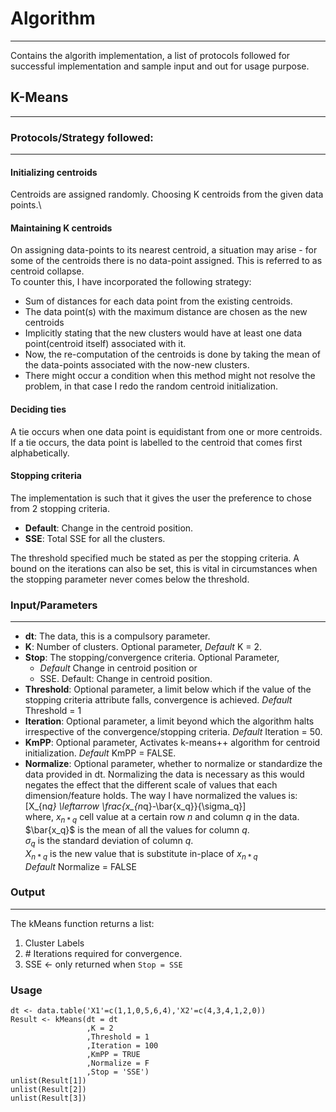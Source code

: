 # Algorithm
***
Contains the algorith implementation, a list of protocols followed for successful implementation and sample input and out for usage purpose.
 
## K-Means
***

### Protocols/Strategy followed:
***

#### Initializing centroids
Centroids are assigned randomly. Choosing K centroids from the given data points.\\
  
#### Maintaining K centroids
On assigning data-points to its nearest centroid, a situation may arise - for some of the centroids there is no data-point assigned. This is referred to as centroid collapse.  
To counter this, I have incorporated the following strategy:  
  + Sum of distances for each data point from the existing centroids.  
  + The data point(s) with the maximum distance are chosen as the new centroids  
  + Implicitly stating that the new clusters would have at least one data point(centroid itself) associated with it.  
  + Now, the re-computation of the centroids is done by taking the mean of the data-points associated with the now-new clusters.  
  +  There might occur a condition when this method might not resolve the problem, in that case I redo the random centroid initialization.  
   
#### Deciding ties
A tie occurs when one data point is equidistant from one or more centroids. 
If a tie occurs, the data point is labelled to the centroid that comes first alphabetically.  
  
#### Stopping criteria
The implementation is such that it gives the user the preference to chose from 2 stopping criteria.  
  + **Default**: Change in the centroid position.  
  + **SSE**: Total SSE for all the clusters.  

The threshold specified much be stated as per the stopping criteria. A bound on the iterations can also be set, this is vital in circumstances when the stopping parameter never comes below the threshold.

### Input/Parameters
***
  * **dt**: The data, this is a compulsory parameter.
  * **K**: Number of clusters. Optional parameter, *Default* K = 2.
  * **Stop**: The stopping/convergence criteria. Optional Parameter,
    - *Default* Change in centroid position or 
    - SSE.
Default: Change in centroid position.
  * **Threshold**: Optional parameter, a limit below which if the value of the stopping criteria attribute
falls, convergence is achieved. *Default* Threshold = 1
  * **Iteration**: Optional parameter, a limit beyond which the algorithm halts irrespective of the convergence/stopping criteria. *Default* Iteration = 50.
  * **KmPP**: Optional parameter, Activates k-means++ algorithm for centroid initialization. *Default* KmPP =
FALSE.
  * **Normalize**: Optional parameter, whether to normalize or standardize the data provided in dt. Normalizing the data is necessary as this would negates the effect that the different scale of values that
each dimension/feature holds. The way I have normalized the values is:
  \[X_{n*q} \leftarrow \frac{x_{n*q}-\bar{x_q}}{\sigma_q}\]  
  where, $x_{n*q}$ cell value at a certain row $n$ and column $q$ in the data.  
  $\bar{x_q}$ is the mean of all the values for column $q$.  
  $\sigma_q$ is the standard deviation of column $q$.  
  $X_{n*q}$ is the new value that is substitute in-place of $x_{n*q}$  
  *Default* Normalize = FALSE

### Output
***
The kMeans function returns a list:  
  1. Cluster Labels  
  2. \# Iterations required for convergence.  
  3. SSE $\leftarrow$ only returned when ```Stop = SSE```  

### Usage
```
dt <- data.table('X1'=c(1,1,0,5,6,4),'X2'=c(4,3,4,1,2,0))
Result <- kMeans(dt = dt
                 ,K = 2
                 ,Threshold = 1
                 ,Iteration = 100
                 ,KmPP = TRUE
                 ,Normalize = F
                 ,Stop = 'SSE')
unlist(Result[1])
unlist(Result[2])
unlist(Result[3])
```
